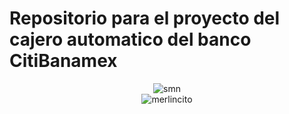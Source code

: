 # Repositorio para el proyecto del cajero automatico del banco CitiBanamex 

<div align="center">
    <img src="https://imgur.com/Hsn5v3i.jpg" alt="smn">
</div>

<div align="center">
    <img src="https://media.giphy.com/media/v1.Y2lkPTc5MGI3NjExdHpxZjRkeXlob2IxYXpnNzFydXh6NXFuYWtoazV5NTkwbHJoN2w0ayZlcD12MV9pbnRlcm5hbF9naWZfYnlfaWQmY3Q9Zw/VQamIoaL7xM0U/giphy.gif" alt="merlincito">
</div>
